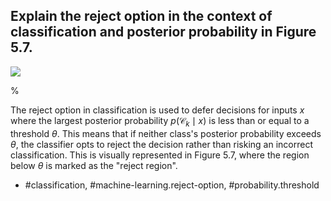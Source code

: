## Explain the reject option in the context of classification and posterior probability in Figure 5.7.

![](https://cdn.mathpix.com/cropped/2024_05_26_49629de898dc2113d75dg-1.jpg?height=523&width=672&top_left_y=215&top_left_x=973)

%

The reject option in classification is used to defer decisions for inputs $x$ where the largest posterior probability $p(\mathcal{C}_k \mid x)$ is less than or equal to a threshold $\theta$. This means that if neither class's posterior probability exceeds $\theta$, the classifier opts to reject the decision rather than risking an incorrect classification. This is visually represented in Figure 5.7, where the region below $\theta$ is marked as the "reject region".

- #classification, #machine-learning.reject-option, #probability.threshold